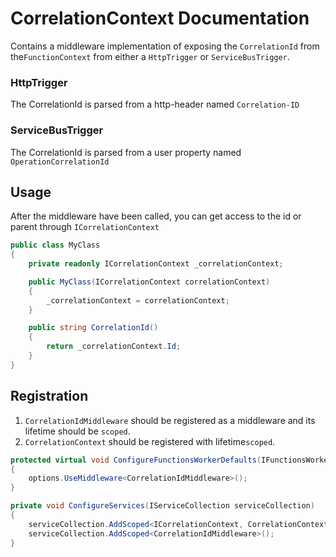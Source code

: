 # CorrelationContext Documentation

Contains a middleware implementation of exposing the `CorrelationId` from the`FunctionContext` from either a `HttpTrigger` or `ServiceBusTrigger`.

### HttpTrigger
The CorrelationId is parsed from a http-header named `Correlation-ID`

### ServiceBusTrigger
The CorrelationId is parsed from a user property named `OperationCorrelationId`

## Usage

After the middleware have been called, you can get access to the id or parent through `ICorrelationContext`

```c#
public class MyClass
{
    private readonly ICorrelationContext _correlationContext;

    public MyClass(ICorrelationContext correlationContext)
    {
        _correlationContext = correlationContext;
    }

    public string CorrelationId()
    {
        return _correlationContext.Id;
    }
}


```

## Registration

1. `CorrelationIdMiddleware` should be registered as a middleware and its lifetime should be `scoped`.
1. `CorrelationContext` should be registered with lifetime`scoped`.

```c#
protected virtual void ConfigureFunctionsWorkerDefaults(IFunctionsWorkerApplicationBuilder options)
{
    options.UseMiddleware<CorrelationIdMiddleware>();
}

private void ConfigureServices(IServiceCollection serviceCollection)
{
    serviceCollection.AddScoped<ICorrelationContext, CorrelationContext>();
    serviceCollection.AddScoped<CorrelationIdMiddleware>();           
}
```